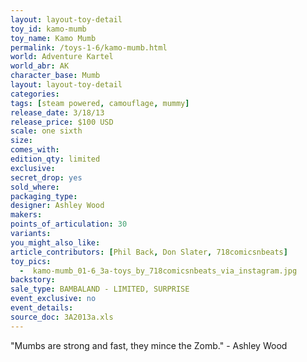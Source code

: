 ```yaml
---
layout: layout-toy-detail 
toy_id: kamo-mumb
toy_name: Kamo Mumb
permalink: /toys-1-6/kamo-mumb.html
world: Adventure Kartel
world_abr: AK
character_base: Mumb
layout: layout-toy-detail
categories: 
tags: [steam powered, camouflage, mummy]
release_date: 3/18/13
release_price: $100 USD
scale: one sixth
size: 
comes_with: 
edition_qty: limited
exclusive: 
secret_drop: yes
sold_where: 
packaging_type: 
designer: Ashley Wood
makers: 
points_of_articulation: 30
variants: 
you_might_also_like: 
article_contributors: [Phil Back, Don Slater, 718comicsnbeats]
toy_pics: 
  -  kamo-mumb_01-6_3a-toys_by_718comicsnbeats_via_instagram.jpg
backstory: 
sale_type: BAMBALAND - LIMITED, SURPRISE
event_exclusive: no
event_details: 
source_doc: 3A2013a.xls
---
```

"Mumbs are strong and fast, they mince the Zomb." - Ashley Wood